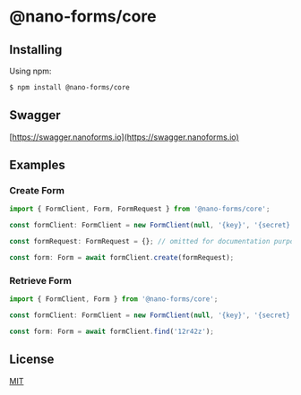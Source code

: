 # @nano-forms/core

## Installing

Using npm:

```bash
$ npm install @nano-forms/core
```

## Swagger

[https://swagger.nanoforms.io](https://swagger.nanoforms.io)

## Examples

### Create Form

```typescript
import { FormClient, Form, FormRequest } from '@nano-forms/core';

const formClient: FormClient = new FormClient(null, '{key}', '{secret}');

const formRequest: FormRequest = {}; // omitted for documentation purposes

const form: Form = await formClient.create(formRequest);
```

### Retrieve Form

```typescript
import { FormClient, Form } from '@nano-forms/core';

const formClient: FormClient = new FormClient(null, '{key}', '{secret}');

const form: Form = await formClient.find('12r42z');
```

## License

[MIT](LICENSE)
